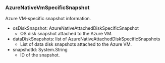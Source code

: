 ### AzureNativeVmSpecificSnapshot
Azure VM-specific snapshot information.

- osDiskSnapshot: AzureNativeAttachedDiskSpecificSnapshot
  - OS disk snapshot attached to the Azure VM.
- dataDiskSnapshots: list of AzureNativeAttachedDiskSpecificSnapshots
  - List of data disk snapshots attached to the Azure VM.
- snapshotId: System.String
  - ID of the snapshot.
